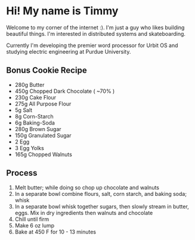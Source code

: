 #

# Hi! My name is Timmy

Welcome to my corner of the internet :). I'm just a guy who likes building beautiful things. I'm interested in distributed systems and skateboarding.

Currently I'm developing the premier word processor for Urbit OS and studying electric engineering at Purdue University.

## Bonus Cookie Recipe

- 280g Butter
- 450g Chopped Dark Chocolate ( ~70% )
- 230g Cake Flour
- 275g All Purpose Flour
- 5g Salt
- 8g Corn-Starch
- 6g Baking-Soda
- 280g Brown Sugar
- 150g Granulated Sugar
- 2 Egg
- 3 Egg Yolks
- 165g Chopped Walnuts

## Process

1.  Melt butter; while doing so chop up chocolate and walnuts
2.  In a separate bowl combine flours, salt, corn starch, and baking soda; whisk
3.  In a separate bowl whisk together sugars, then slowly stream in butter, eggs. Mix in dry ingredients then walnuts and chocolate
4.  Chill until firm
5.  Make 6 oz lump
6.  Bake at 450 F for 10 - 13 minutes
